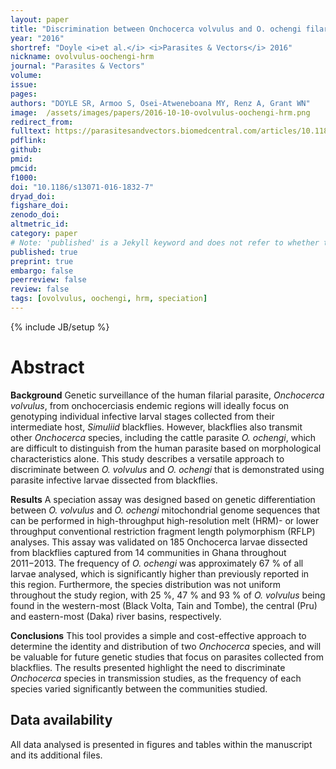 ```yaml
---
layout: paper
title: "Discrimination between Onchocerca volvulus and O. ochengi filarial larvae in Simulium damnosum (s.l.) and their distribution throughout central Ghana using a versatile high-resolution speciation assay"
year: "2016"
shortref: "Doyle <i>et al.</i> <i>Parasites & Vectors</i> 2016"
nickname: ovolvulus-oochengi-hrm
journal: "Parasites & Vectors"
volume: 
issue:
pages: 
authors: "DOYLE SR, Armoo S, Osei-Atweneboana MY, Renz A, Grant WN"
image:  /assets/images/papers/2016-10-10-ovolvulus-oochengi-hrm.png
redirect_from: 
fulltext: https://parasitesandvectors.biomedcentral.com/articles/10.1186/s13071-016-1832-7 
pdflink: 
github: 
pmid: 
pmcid: 
f1000: 
doi: "10.1186/s13071-016-1832-7"
dryad_doi:
figshare_doi: 
zenodo_doi: 
altmetric_id: 
category: paper
# Note: 'published' is a Jekyll keyword and does not refer to whether the paper is published, but rather to whether this Markdown should be part of the rendered site.
published: true
preprint: true
embargo: false	
peerreview: false
review: false
tags: [ovolvulus, oochengi, hrm, speciation]
---
```

{% include JB/setup %}

# Abstract 

**Background**
Genetic surveillance of the human filarial parasite, *Onchocerca volvulus*, from onchocerciasis endemic regions will ideally focus on genotyping individual infective larval stages collected from their intermediate host, *Simuliid* blackflies. However, blackflies also transmit other *Onchocerca* species, including the cattle parasite *O. ochengi*, which are difficult to distinguish from the human parasite based on morphological characteristics alone. This study describes a versatile approach to discriminate between *O. volvulus* and *O. ochengi* that is demonstrated using parasite infective larvae dissected from blackflies.

**Results**
A speciation assay was designed based on genetic differentiation between *O. volvulus* and *O. ochengi* mitochondrial genome sequences that can be performed in high-throughput high-resolution melt (HRM)- or lower throughput conventional restriction fragment length polymorphism (RFLP) analyses. This assay was validated on 185 Onchocerca larvae dissected from blackflies captured from 14 communities in Ghana throughout 2011−2013. The frequency of *O. ochengi* was approximately 67 % of all larvae analysed, which is significantly higher than previously reported in this region. Furthermore, the species distribution was not uniform throughout the study region, with 25 %, 47 % and 93 % of *O. volvulus* being found in the western-most (Black Volta, Tain and Tombe), the central (Pru) and eastern-most (Daka) river basins, respectively.

**Conclusions**
This tool provides a simple and cost-effective approach to determine the identity and distribution of two *Onchocerca* species, and will be valuable for future genetic studies that focus on parasites collected from blackflies. The results presented highlight the need to discriminate *Onchocerca* species in transmission studies, as the frequency of each species varied significantly between the communities studied.

## Data availability

All data analysed is presented in figures and tables within the manuscript and its additional files.
